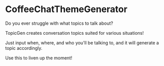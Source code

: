 # CoffeeChatThemeGenerator

Do you ever struggle with what topics to talk about?

TopicGen creates conversation topics suited for various situations!

Just input when, where, and who you'll be talking to, and it will generate a topic accordingly.

Use this to liven up the moment!